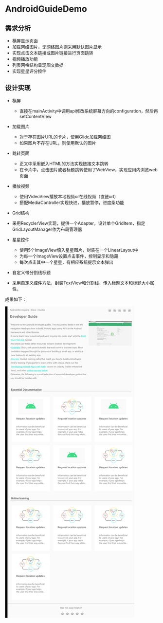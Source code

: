 # AndroidGuideDemo

## 需求分析

- 横屏显示页面
- 加载网络图片，无网络图片则采用默认图片显示
- 实现点击文本链接或图片链接进行页面跳转
- 视频播放功能
- 列表网格结构呈现图文数据
- 实现星星评分控件



## 设计实现

- 横屏

  - 直接在mainActivity中调用api修改系统屏幕方向的configuration，然后再setContentView
- 加载图片

  - 对于存在图片URL的卡片，使用Glide加载网络图
  - 如果图片不存在URL，则使用默认的图片
- 跳转页面

  - 正文中采用嵌入HTML的方法实现链接文本跳转
  - 在卡片中，点击图片或者标题跳转使用了WebView，实现应用内浏览web页面
- 播放视频

  - 使用VideoView播放本地视频or在线视频（直链url）
  - 搭配MediaController实现快进，播放暂停，进度条功能
- Grid结构
- 采用RecyclerView实现，提供一个Adapter，设计单个GridItem，指定GridLayoutManager作为布局管理器
- 星星控件
  - 使用5个ImageView填入星星图片，封装在一个LinearLayout中
  - 为每一个ImageView设置点击事件，控制显示和隐藏
  - 每次点击其中一个星星，有相应系统提示文本弹出
- 自定义带分割线标题
- 采用自定义控件方法，封装TextView和分割线，传入标题文本和标题大小属性。

 

成果如下：

![](img\pic1.jpg)